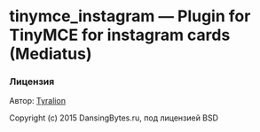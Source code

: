 # tinymce_instagram — Plugin for TinyMCE for instagram cards (Mediatus)

### Лицензия

Автор: [Tyralion](mailto:piliaiev@gmail.com)

Copyright (c) 2015 DansingBytes.ru, под лицензией BSD
